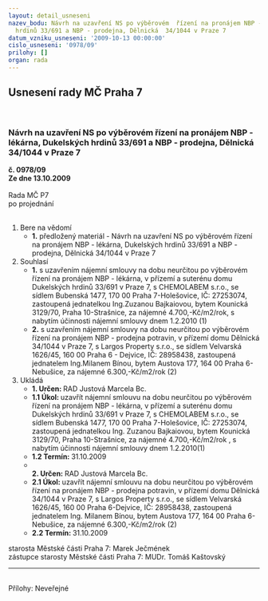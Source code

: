 ```yaml
---
layout: detail_usneseni
nazev_bodu: Návrh na uzavření NS po výběrovém  řízení na pronájem NBP - lékárna, Dukelských
  hrdinů 33/691 a NBP - prodejna, Dělnická  34/1044 v Praze 7
datum_vzniku_usneseni: '2009-10-13 00:00:00'
cislo_usneseni: '0978/09'
prilohy: []
organ: rada
---
```

<div id="ucUsn_pList" class="usn">
	<span><h2>Usnesení rady MČ Praha 7 </h2>
<br></span><div class="standBody">
<span><h3>Návrh na uzavření NS po výběrovém  řízení na pronájem NBP - lékárna, Dukelských hrdinů 33/691 a NBP - prodejna, Dělnická  34/1044 v Praze 7</h3></span><div class="center">
		<strong>č. 0978/09</strong><br>
	</div>
<div class="center">
		<strong>Ze dne 13.10.2009</strong><br><br>
	</div>Rada MČ P7<br> po projednání<br><br><ol>
<li>Bere na vědomí<ul><li>
<strong>1.</strong> předložený materiál - Návrh na uzavření NS po výběrovém  řízení na pronájem NBP - lékárna, Dukelských hrdinů 33/691 a NBP - prodejna, Dělnická  34/1044 v Praze 7</li></ul>
</li>
<li>Souhlasí<ul>
<li>
<strong>1.</strong> s uzavřením nájemní smlouvy na dobu neurčitou po výběrovém řízení na pronájem NBP - lékárna, v přízemí a suterénu domu Dukelských hrdinů 33/691 v Praze 7, s CHEMOLABEM s.r.o., se sídlem Bubenská 1477, 170 00 Praha 7-Holešovice,  IČ: 27253074, zastoupená jednatelkou Ing.Zuzanou Bajkaiovou, bytem Kounická 3129/70, Praha 10-Strašnice, za nájemné 4.700,-Kč/m2/rok, s nabytím účinnosti nájemní smlouvy dnem 1.2.2010 (1)</li>
<li>
<strong>2.</strong> s uzavřením nájemní smlouvy na dobu neurčitou po výběrovém řízení na pronájem NBP - prodejna potravin,  v přízemí domu Dělnická 34/1044 v Praze 7, s Largos Property  s.r.o., se sídlem Velvarská 1626/45, 160 00 Praha 6 - Dejvice, IČ: 28958438, zastoupená jednatelem Ing.Milanem Bínou, bytem Austova 177, 164 00 Praha 6-Nebušice, za nájemné 6.300,-Kč/m2/rok (2)   </li>
</ul>
</li>
<li>Ukládá<ul>
<li>
<strong>1. Určen: </strong>RAD Justová Marcela Bc.</li>
<li>
<strong>1.1 Úkol: </strong>uzavřít nájemní smlouvu na dobu neurčitou po výběrovém řízení na pronájem NBP - lékárna, v přízemí a suterénu domu Dukelských hrdinů 33/691 v Praze 7,  s CHEMOLABEM s.r.o., se sídlem Bubenská 1477, 170 00 Praha 7-Holešovice, IČ: 27253074, zastoupená jednatelkou Ing. Zuzanou Bajkaiovou, bytem Kounická 3129/70,  Praha 10-Strašnice, za nájemné 4.700,-Kč/m2/rok , s nabytím účinnosti nájemní smlouvy dnem 1.2.2010(1)</li>
<li>
<strong>1.2 Termín: </strong>31.10.2009</li>
<li>
<strong><br>2. Určen: </strong>RAD Justová Marcela Bc.</li>
<li>
<strong>2.1 Úkol: </strong>uzavřít nájemní smlouvu na dobu neurčitou po výběrovém řízení na pronájem NBP - prodejna potravin, v přízemí domu Dělnická 34/1044 v Praze 7, s Largos Property  s.r.o., se sídlem Velvarská 1626/45, 160 00 Praha 6-Dejvice, IČ: 28958438, zastoupená jednatelem Ing. Milanem Bínou, bytem  Austova 177, 164 00 Praha 6-Nebušice, za nájemné 6.300,-Kč/m2/rok (2)</li>
<li>
<strong>2.2 Termín: </strong>31.10.2009</li>
</ul>
</li>
</ol>starosta Městské části Praha 7: Marek Ječmének<br>zástupce starosty Městské části Praha 7: MUDr. Tomáš Kaštovský <hr>
<br>Přílohy: Neveřejné</div>
</div>
